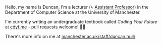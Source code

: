 Hello, my name is Duncan, I'm a lecturer (≈ [Assistant Professor](https://en.wikipedia.org/wiki/Assistant_professor)) in the Department of Computer Science at the University of Manchester. 

I'm currently writing an undergraduate textbook called *Coding Your Future* at [cdyf.me](https://www.cdyf.me/) - pull requests welcome! 👨‍💻

There's more info on me at [manchester.ac.uk/staff/duncan.hull/](https://personalpages.manchester.ac.uk/staff/duncan.hull/)
